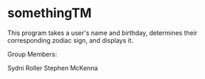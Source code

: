 # somethingTM

This program takes a user's name and birthday, determines their corresponding zodiac sign, and displays it.

Group Members: 

Sydni Roller
Stephen McKenna
